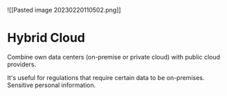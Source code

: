 ![[Pasted image 20230220110502.png]]

# Hybrid Cloud
Combine own data centers (on-premise or private cloud) with public cloud providers.

It's useful for regulations that require certain data to be on-premises. Sensitive personal information.